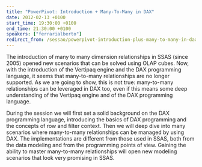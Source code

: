 ```yaml
---
title: "PowerPivot: Introduction + Many-To-Many in DAX"
date: 2012-02-13 +0100
start_time: 19:30:00 +0100
end_time: 21:30:00 +0100
speakers: ["ferrarialberto"]
redirect_from: /sessao/powerpivot-introduction-plus-many-to-many-in-dax/
---
```

The introduction of many to many dimension relationships in SSAS (since 2005) opened new scenarios that can be solved using OLAP cubes. Now, with the introduction of the Vertipaq engine and the DAX programming language, it seems that many-to-many relationships are no longer supported. As we are going to show, this is not true: many-to-many relationships can be leveraged in DAX too, even if this means some deep understanding of the Vertipaq engine and of the DAX programming language.

During the session we will first set a solid background on the DAX programming language, introducing the basics of DAX programming and the concepts of row and filter context. Then we will deep dive into many scenarios where many-to-many relationships can be managed by using DAX. The implementations are different from those used in SSAS, both from the data modeling and from the programming points of view. Gaining the ability to master many-to-many relationships will open new modeling scenarios that look very promising in SSAS.


